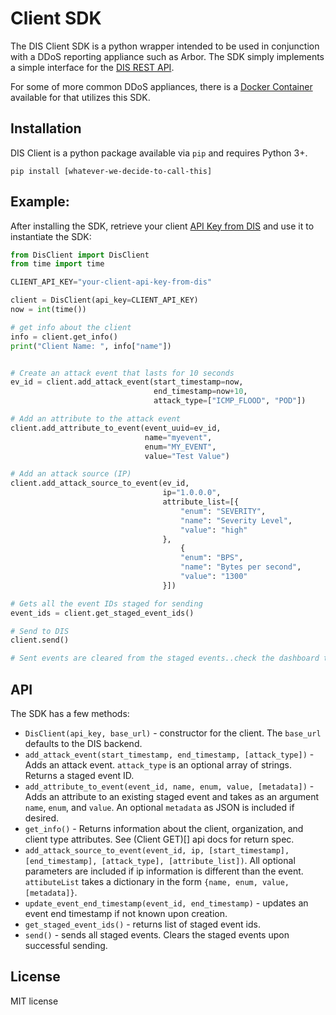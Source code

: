 # Client SDK

The DIS Client SDK is a python wrapper intended to be used in conjunction with a DDoS reporting appliance such as Arbor. The SDK simply implements a simple interface for the [DIS REST API]().

For some of more common DDoS appliances, there is a [Docker Container]() available for that utilizes this SDK.

## Installation

DIS Client is a python package available via `pip` and requires Python 3+.

```
pip install [whatever-we-decide-to-call-this]
```

## Example:

After installing the SDK, retrieve your client [API Key from DIS]() and use it to instantiate the SDK:

```python
from DisClient import DisClient
from time import time

CLIENT_API_KEY="your-client-api-key-from-dis"

client = DisClient(api_key=CLIENT_API_KEY)
now = int(time())

# get info about the client
info = client.get_info()
print("Client Name: ", info["name"])


# Create an attack event that lasts for 10 seconds
ev_id = client.add_attack_event(start_timestamp=now,
                                end_timestamp=now+10,
                                attack_type=["ICMP_FLOOD", "POD"])

# Add an attribute to the attack event
client.add_attribute_to_event(event_uuid=ev_id,
                              name="myevent",
                              enum="MY_EVENT",
                              value="Test Value")

# Add an attack source (IP)
client.add_attack_source_to_event(ev_id,
                                  ip="1.0.0.0",
                                  attribute_list=[{
                                      "enum": "SEVERITY",
                                      "name": "Severity Level",
                                      "value": "high"
                                  },
                                      {
                                      "enum": "BPS",
                                      "name": "Bytes per second",
                                      "value": "1300"
                                  }])

# Gets all the event IDs staged for sending
event_ids = client.get_staged_event_ids()

# Send to DIS
client.send()

# Sent events are cleared from the staged events..check the dashboard to see your client metrics.


```

## API

The SDK has a few methods:

- `DisClient(api_key, base_url)` - constructor for the client. The `base_url` defaults to the DIS backend.
- `add_attack_event(start_timestamp, end_timestamp, [attack_type])` - Adds an attack event. `attack_type` is an optional array of strings. Returns a staged event ID.
- `add_attribute_to_event(event_id, name, enum, value, [metadata])` - Adds an attribute to an existing staged event and takes as an argument `name`, `enum`, and `value`. An optional `metadata` as JSON is included if desired.
- `get_info()` - Returns information about the client, organization, and client type attributes. See (Client GET)[] api docs for return spec.
- `add_attack_source_to_event(event_id, ip, [start_timestamp], [end_timestamp], [attack_type], [attribute_list])`. All optional parameters are included if ip information is different than the event. `attibuteList` takes a dictionary in the form `{name, enum, value, [metadata]}`.
- `update_event_end_timestamp(event_id, end_timestamp)` - updates an event end timestamp if not known upon creation.
- `get_staged_event_ids()` - returns list of staged event ids.
- `send()` - sends all staged events. Clears the staged events upon successful sending.

## License

MIT license
